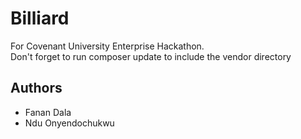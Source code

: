 # Billiard
For Covenant University Enterprise Hackathon.  
Don't forget to run composer update to include the vendor directory

## Authors
- Fanan Dala
- Ndu Onyendochukwu
